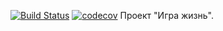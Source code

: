 [![Build Status](https://travis-ci.com/makut/game_life.svg?branch=master)](https://travis-ci.com/makut/game_life)
[![codecov](https://codecov.io/gh/makut/game_life/branch/master/graph/badge.svg)](https://codecov.io/gh/makut/game_life)
Проект "Игра жизнь".
